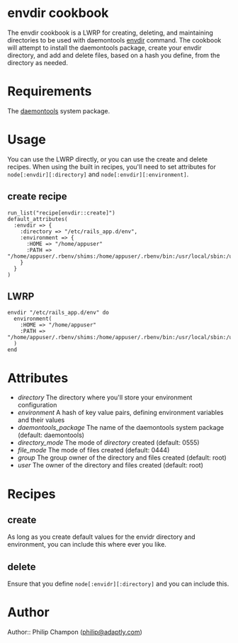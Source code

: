 # envdir cookbook

The envdir cookbook is a LWRP for creating, deleting, and maintaining
directories to be used with daemontools [envdir](http://cr.yp.to/daemontools/envdir.html)
command. The cookbook will attempt to install the daemontools package, create
your envdir directory, and add and delete files, based on a hash you define, 
from the directory as needed.

# Requirements

The [daemontools](http://cr.yp.to/daemontools.html) system package.

# Usage

You can use the LWRP directly, or you can use the create and delete recipes.
When using the built in recipes, you'll need to set attributes for
`node[:envdir][:directory]` and `node[:envdir][:environment]`.

## create recipe

```
run_list("recipe[envdir::create]")
default_attributes(
  :envdir => {
    :directory => "/etc/rails_app.d/env",
    :environment => {
      :HOME => "/home/appuser"
      :PATH => "/home/appuser/.rbenv/shims:/home/appuser/.rbenv/bin:/usr/local/sbin:/usr/local/bin:/usr/sbin:/usr/bin:/sbin:/bin"
    }
  }
)
```

## LWRP

```
envdir "/etc/rails_app.d/env" do
  environment(
    :HOME => "/home/appuser"
    :PATH => "/home/appuser/.rbenv/shims:/home/appuser/.rbenv/bin:/usr/local/sbin:/usr/local/bin:/usr/sbin:/usr/bin:/sbin:/bin"
  )
end
```

# Attributes

* *directory* The directory where you'll store your environment configuration
* *environment* A hash of key value pairs, defining environment variables and
  their values
* *daemontools_package* The name of the daemontools system package (default:
  daemontools)
* *directory_mode* The mode of *directory* created (default: 0555)
* *file_mode* The mode of files created (default: 0444)
* *group* The group owner of the directory and files created (default: root)
* *user* The owner of the directory and files created (default: root)

# Recipes

## create

As long as you create default values for the envidr directory and environment,
you can include this where ever you like.

## delete

Ensure that you define `node[:envidr][:directory]` and you can include this.

# Author

Author:: Philip Champon (<philip@adaptly.com>)
